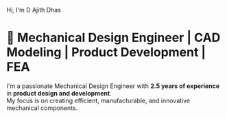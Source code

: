 Hi, I'm D Ajith Dhas
# 🧩 Mechanical Design Engineer | CAD Modeling | Product Development | FEA

I'm a passionate Mechanical Design Engineer with **2.5 years of experience** in **product design and development**.  
My focus is on creating efficient, manufacturable, and innovative mechanical components.
